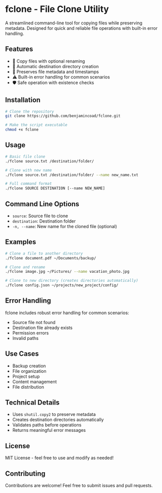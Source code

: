 # fclone - File Clone Utility

A streamlined command-line tool for copying files while preserving metadata. Designed for quick and reliable file operations with built-in error handling.

## Features

- 📄 Copy files with optional renaming
- 📂 Automatic destination directory creation
- 🔄 Preserves file metadata and timestamps
- ⚠️ Built-in error handling for common scenarios
- 🛡️ Safe operation with existence checks

## Installation

```bash
# Clone the repository
git clone https://github.com/benjamincoad/fclone.git

# Make the script executable
chmod +x fclone
```

## Usage

```bash
# Basic file clone
./fclone source.txt /destination/folder/

# Clone with new name
./fclone source.txt /destination/folder/ --name new_name.txt

# Full command format
./fclone SOURCE DESTINATION [--name NEW_NAME]
```

## Command Line Options

- `source`: Source file to clone
- `destination`: Destination folder
- `-n, --name`: New name for the cloned file (optional)

## Examples

```bash
# Clone a file to another directory
./fclone document.pdf ~/Documents/backup/

# Clone and rename
./fclone image.jpg ~/Pictures/ --name vacation_photo.jpg

# Clone to new directory (creates directories automatically)
./fclone config.json ~/projects/new_project/config/
```

## Error Handling

fclone includes robust error handling for common scenarios:
- Source file not found
- Destination file already exists
- Permission errors
- Invalid paths

## Use Cases

- Backup creation
- File organization
- Project setup
- Content management
- File distribution

## Technical Details

- Uses `shutil.copy2` to preserve metadata
- Creates destination directories automatically
- Validates paths before operations
- Returns meaningful error messages

## License

MIT License - feel free to use and modify as needed!

## Contributing

Contributions are welcome! Feel free to submit issues and pull requests.
